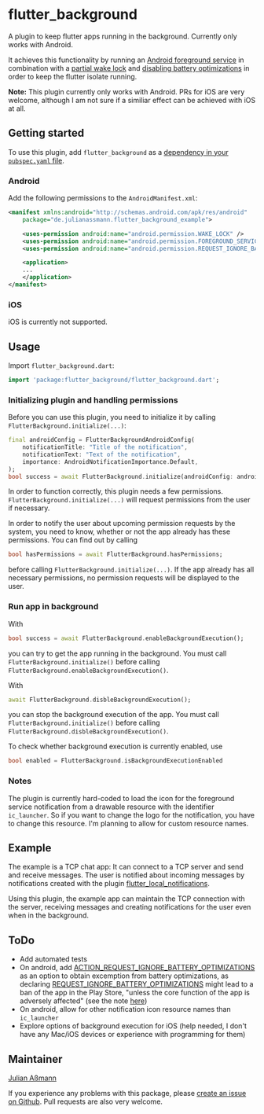 # flutter_background

A plugin to keep flutter apps running in the background. Currently only works with Android.

It achieves this functionality by running an [Android foreground service](https://developer.android.com/guide/components/foreground-services) in combination with a [partial wake lock](https://developer.android.com/training/scheduling/wakelock#cpu) and [disabling battery optimizations](https://developer.android.com/training/monitoring-device-state/doze-standby#support_for_other_use_cases) in order to keep the flutter isolate running.

**Note:** This plugin currently only works with Android.
PRs for iOS are very welcome, although I am not sure if a similiar effect can be achieved with iOS at all.

## Getting started

To use this plugin, add `flutter_background` as a [dependency in your `pubspec.yaml` file](https://flutter.dev/docs/development/packages-and-plugins/using-packages).

### Android

Add the following permissions to the `AndroidManifest.xml`:

```xml
<manifest xmlns:android="http://schemas.android.com/apk/res/android"
    package="de.julianassmann.flutter_background_example">

    <uses-permission android:name="android.permission.WAKE_LOCK" />
    <uses-permission android:name="android.permission.FOREGROUND_SERVICE"/>
    <uses-permission android:name="android.permission.REQUEST_IGNORE_BATTERY_OPTIMIZATIONS" />

    <application>
    ...
    </application>
</manifest>
```

### iOS

iOS is currently not supported.

## Usage

Import `flutter_background.dart`:

```dart
import 'package:flutter_background/flutter_background.dart';
```

### Initializing plugin and handling permissions

Before you can use this plugin, you need to initialize it by calling `FlutterBackground.initialize(...)`:

```dart
final androidConfig = FlutterBackgroundAndroidConfig(
    notificationTitle: "Title of the notification",
    notificationText: "Text of the notification",
    importance: AndroidNotificationImportance.Default,
);
bool success = await FlutterBackground.initialize(androidConfig: androidconfig);
```

In order to function correctly, this plugin needs a few permissions. `FlutterBackground.initialize(...)` will request permissions from the user if necessary.

In order to notify the user about upcoming permission requests by the system, you need to know, whether or not the app already has these permissions. You can find out by calling

```dart
bool hasPermissions = await FlutterBackground.hasPermissions;
```

before calling `FlutterBackground.initialize(...)`. If the app already has all necessary permissions, no permission requests will be displayed to the user.

### Run app in background

With

```dart
bool success = await FlutterBackground.enableBackgroundExecution();
```

you can try to get the app running in the background. You must call `FlutterBackground.initialize()` before calling `FlutterBackground.enableBackgroundExecution()`.

With

```dart
await FlutterBackground.disbleBackgroundExecution();
```

you can stop the background execution of the app. You must call `FlutterBackground.initialize()` before calling `FlutterBackground.disbleBackgroundExecution()`.

To check whether background execution is currently enabled, use

```dart
bool enabled = FlutterBackground.isBackgroundExecutionEnabled
```

### Notes

The plugin is currently hard-coded to load the icon for the foreground service notification from a drawable resource with the identifier `ic_launcher`.
So if you want to change the logo for the notification, you have to change this resource. I'm planning to allow for custom resource names.

## Example

The example is a TCP chat app: It can connect to a TCP server and send and receive messages. The user is notified about incoming messages by notifications created with the plugin [flutter_local_notifications](https://pub.dev/packages/flutter_local_notifications).

Using this plugin, the example app can maintain the TCP connection with the server, receiving messages and creating notifications for the user even when in the background.

## ToDo

- Add automated tests
- On android, add [ACTION_REQUEST_IGNORE_BATTERY_OPTIMIZATIONS](https://developer.android.com/reference/android/provider/Settings#ACTION_REQUEST_IGNORE_BATTERY_OPTIMIZATIONS) as an option to obtain excemption from battery optimizations, as declaring [REQUEST_IGNORE_BATTERY_OPTIMIZATIONS](https://developer.android.com/reference/android/Manifest.permission.html#REQUEST_IGNORE_BATTERY_OPTIMIZATIONS) might lead to a ban of the app in the Play Store, "unless the core function of the app is adversely affected" (see the note [here](https://developer.android.com/training/monitoring-device-state/doze-standby.html#support_for_other_use_cases))
- On android, allow for other notification icon resource names than `ic_launcher`
- Explore options of background execution for iOS (help needed, I don't have any Mac/iOS devices or experience with programming for them)

## Maintainer

[Julian Aßmann](https://github.com/JulianAssmann)

If you experience any problems with this package, please [create an issue on Github](https://github.com/JulianAssmann/flutter_background/issues).
Pull requests are also very welcome.